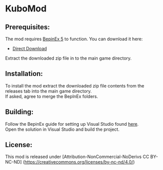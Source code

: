 # KuboMod


## Prerequisites:
The mod requires [BepinEx 5](https://github.com/BepInEx/BepInEx) to function. You can download it here:
* [Direct Download](https://github.com/BepInEx/BepInEx/releases/download/v5.4.21/BepInEx_x86_5.4.21.0.zip)  

Extract the downloaded zip file in to the main game directory.  

## Installation:
To install the mod extract the downloaded zip file contents from the releases tab into the main game directory.  
If asked, agree to merge the BepInEx folders.  

## Building:
Follow the BepinEx guide for setting up Visual Studio found [here](https://docs.bepinex.dev/master/index.html).  
Open the solution in Visual Studio and build the project.

## License:
This mod is released under [Attribution-NonCommercial-NoDerivs CC BY-NC-ND] (https://creativecommons.org/licenses/by-nc-nd/4.0/)
